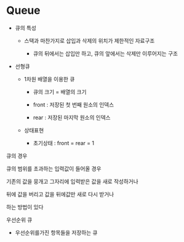 # Queue

- 큐의 특성
  
  - 스택과 마찬가지로 삽입과 삭제의 위치가 제한적인 자료구조
    
    - 큐의 뒤에서는 삽입만 하고, 큐의 앞에서는 삭제만 이루어지는 구조

- 선형큐
  
  - 1차원 배열을 이용한 큐
    
    - 큐의 크기 = 배열의 크기
    
    - front : 저장된 첫 번째 원소의 인덱스
    
    - rear : 저장된 마지막 원소의 인덱스
  
  - 상태표현
    
    - 초기상태 : front = rear = 1

큐의 경우

큐의 범위를 초과하는 입력값이 들어올 경우

기존의 값을 뭉개고 그자리에 입력받은 값을 새로 작성하거나

뒤에 값을 버리고 값을 뒤에값만 새로 다시 받거나

하는 방법이 있다

우선순위 큐

- 우선순위를가진 항목들을 저장하는 큐
